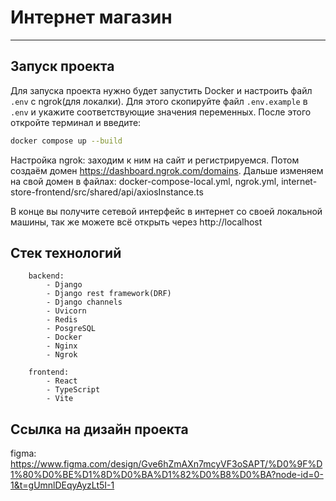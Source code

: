 # Интернет магазин

---

## Запуск проекта

Для запуска проекта нужно будет запустить Docker и настроить файл `.env` с ngrok(для локалки). Для этого скопируйте файл `.env.example` в `.env` и укажите соответствующие значения переменных. После этого откройте терминал и введите:

```bash
docker compose up --build
```

Настройка ngrok:  заходим к ним на сайт и регистрируемся. Потом создаём домен https://dashboard.ngrok.com/domains. Дальше изменяем на свой домен в файлах: docker-compose-local.yml, ngrok.yml, internet-store-frontend/src/shared/api/axiosInstance.ts

В конце вы получите сетевой интерфейс в интернет со своей локальной машины, так же можете всё открыть через http://localhost


## Стек технологий

```
	backend:
		- Django
		- Django rest framework(DRF)
		- Django channels
		- Uvicorn
		- Redis
		- PosgreSQL
		- Docker
		- Nginx
		- Ngrok

	frontend:
		- React
		- TypeScript
		- Vite
```

## Ссылка на дизайн проекта

figma: https://www.figma.com/design/Gve6hZmAXn7mcyVF3oSAPT/%D0%9F%D1%80%D0%BE%D1%8D%D0%BA%D1%82%D0%B8%D0%BA?node-id=0-1&t=gUmnlDEqyAyzLt5I-1
